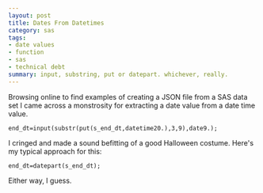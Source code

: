 ```yaml
---
layout: post
title: Dates From Datetimes
category: sas
tags:
- date values
- function
- sas
- technical debt
summary: input, substring, put or datepart. whichever, really.
---
```


Browsing online to find examples of creating a JSON file from a SAS data set I came across a monstrosity for extracting a date value from a date time value.

    end_dt=input(substr(put(s_end_dt,datetime20.),3,9),date9.);

I cringed and made a sound befitting of a good Halloween costume. Here's my typical approach for this:

    end_dt=datepart(s_end_dt);

Either way, I guess.
